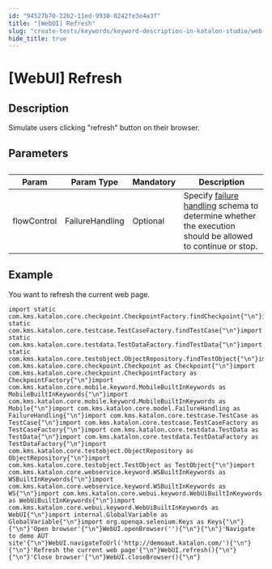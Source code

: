 ```yaml
---
id: "94527b70-22b2-11ed-9930-0242fe3e4a3f"
title: "[WebUI] Refresh"
slug: "create-tests/keywords/keyword-description-in-katalon-studio/web-ui-keywords/webui-refresh"
hide_title: true
---
```


# <a id="id_0" class="anchor_top_offset"/><a id="ariaid-title1" class="anchor_top_offset"/>[WebUI] Refresh


## <a id="id_0__id_1" class="anchor_top_offset"/>Description

              
<p xmlns="http://www.w3.org/1999/xhtml" className="p">Simulate users clicking "refresh" button on their   browser. </p> 
      

## <a id="id_0__id_2" class="anchor_top_offset"/>Parameters

              
<table xmlns="http://www.w3.org/1999/xhtml" className="table anchor_top_offset" id="id_0__92eac521-0781-4e0b-b7d7-b2655ac5c9c9"><caption /><thead className="thead"><tr className><th className="entry anchor_top_offset" id="id_0__92eac521-0781-4e0b-b7d7-b2655ac5c9c9__entry__1">Param</th><th className="entry anchor_top_offset" id="id_0__92eac521-0781-4e0b-b7d7-b2655ac5c9c9__entry__2">Param Type</th><th className="entry anchor_top_offset" id="id_0__92eac521-0781-4e0b-b7d7-b2655ac5c9c9__entry__3">Mandatory</th><th className="entry anchor_top_offset" id="id_0__92eac521-0781-4e0b-b7d7-b2655ac5c9c9__entry__4">Description</th></tr></thead><tbody className="tbody"><tr className><td className="entry" headers="id_0__92eac521-0781-4e0b-b7d7-b2655ac5c9c9__entry__1 id_0__92eac521-0781-4e0b-b7d7-b2655ac5c9c9__entry__2 id_0__92eac521-0781-4e0b-b7d7-b2655ac5c9c9__entry__3 id_0__92eac521-0781-4e0b-b7d7-b2655ac5c9c9__entry__4 ">flowControl</td><td className="entry" headers="id_0__92eac521-0781-4e0b-b7d7-b2655ac5c9c9__entry__1 id_0__92eac521-0781-4e0b-b7d7-b2655ac5c9c9__entry__2 id_0__92eac521-0781-4e0b-b7d7-b2655ac5c9c9__entry__3 id_0__92eac521-0781-4e0b-b7d7-b2655ac5c9c9__entry__4 ">FailureHandling</td><td className="entry" headers="id_0__92eac521-0781-4e0b-b7d7-b2655ac5c9c9__entry__1 id_0__92eac521-0781-4e0b-b7d7-b2655ac5c9c9__entry__2 id_0__92eac521-0781-4e0b-b7d7-b2655ac5c9c9__entry__3 id_0__92eac521-0781-4e0b-b7d7-b2655ac5c9c9__entry__4 ">Optional</td><td className="entry" headers="id_0__92eac521-0781-4e0b-b7d7-b2655ac5c9c9__entry__1 id_0__92eac521-0781-4e0b-b7d7-b2655ac5c9c9__entry__2 id_0__92eac521-0781-4e0b-b7d7-b2655ac5c9c9__entry__3 id_0__92eac521-0781-4e0b-b7d7-b2655ac5c9c9__entry__4 ">Specify <a className="xref" href="/maintain/configure-failure-handling-settings-in-katalon-studio">failure handling</a> schema to         determine whether the execution should be allowed to continue or         stop.</td></tr></tbody></table> 
      

## <a id="id_0__id_3" class="anchor_top_offset"/>Example

              
<p xmlns="http://www.w3.org/1999/xhtml" className="p">You want to refresh the current web page.</p> 
              
<pre xmlns="http://www.w3.org/1999/xhtml" className="pre codeblock"><code>import static com.kms.katalon.core.checkpoint.CheckpointFactory.findCheckpoint{"\n"}import static com.kms.katalon.core.testcase.TestCaseFactory.findTestCase{"\n"}import static com.kms.katalon.core.testdata.TestDataFactory.findTestData{"\n"}import static com.kms.katalon.core.testobject.ObjectRepository.findTestObject{"\n"}import com.kms.katalon.core.checkpoint.Checkpoint as Checkpoint{"\n"}import com.kms.katalon.core.checkpoint.CheckpointFactory as CheckpointFactory{"\n"}import com.kms.katalon.core.mobile.keyword.MobileBuiltInKeywords as MobileBuiltInKeywords{"\n"}import com.kms.katalon.core.mobile.keyword.MobileBuiltInKeywords as Mobile{"\n"}import com.kms.katalon.core.model.FailureHandling as FailureHandling{"\n"}import com.kms.katalon.core.testcase.TestCase as TestCase{"\n"}import com.kms.katalon.core.testcase.TestCaseFactory as TestCaseFactory{"\n"}import com.kms.katalon.core.testdata.TestData as TestData{"\n"}import com.kms.katalon.core.testdata.TestDataFactory as TestDataFactory{"\n"}import com.kms.katalon.core.testobject.ObjectRepository as ObjectRepository{"\n"}import com.kms.katalon.core.testobject.TestObject as TestObject{"\n"}import com.kms.katalon.core.webservice.keyword.WSBuiltInKeywords as WSBuiltInKeywords{"\n"}import com.kms.katalon.core.webservice.keyword.WSBuiltInKeywords as WS{"\n"}import com.kms.katalon.core.webui.keyword.WebUiBuiltInKeywords as WebUiBuiltInKeywords{"\n"}import com.kms.katalon.core.webui.keyword.WebUiBuiltInKeywords as WebUI{"\n"}import internal.GlobalVariable as GlobalVariable{"\n"}import org.openqa.selenium.Keys as Keys{"\n"}{"\n"}'Open browser'{"\n"}WebUI.openBrowser(''){"\n"}{"\n"}'Navigate to demo AUT site'{"\n"}WebUI.navigateToUrl('http://demoaut.katalon.com/'){"\n"}{"\n"}'Refresh the current web page'{"\n"}WebUI.refresh(){"\n"}{"\n"}'Close browser'{"\n"}WebUI.closeBrowser(){"\n"}</code></pre> 
            
